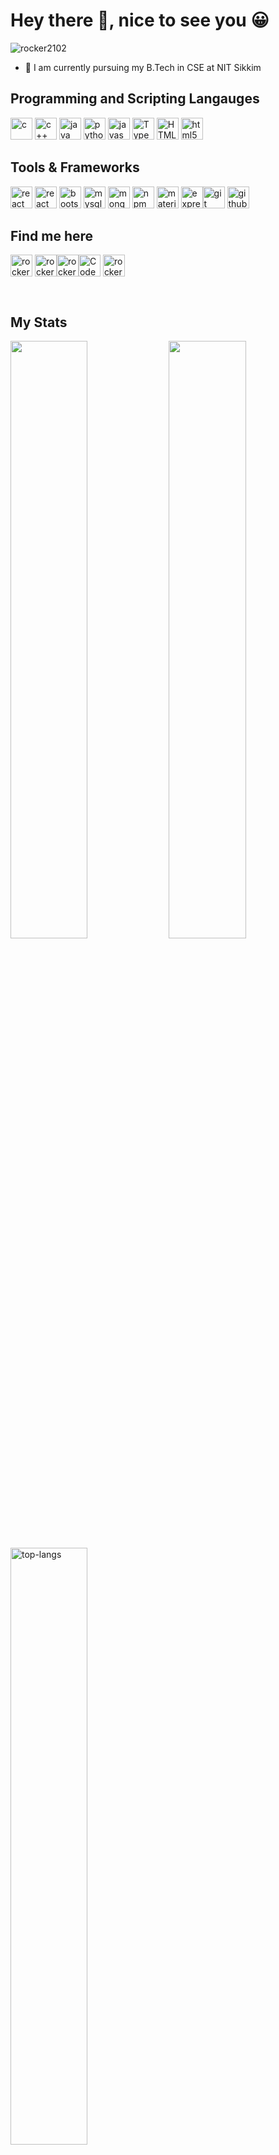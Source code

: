 # Hey there 👋, nice to see you 😀

<img src="https://komarev.com/ghpvc/?username=manishkumar-hub&color=blueviolet&label=Profile+Views" alt="rocker2102" />


- 🌱 I am currently pursuing my B.Tech in CSE  at NIT Sikkim

## Programming and Scripting Langauges

<img src="https://upload.wikimedia.org/wikipedia/commons/thumb/1/18/C_Programming_Language.svg/695px-C_Programming_Language.svg.png" alt="c" width="35" height="35"/> <img src="https://e7.pngegg.com/pngimages/46/626/png-clipart-c-logo-the-c-programming-language-computer-icons-computer-programming-source-code-programming-miscellaneous-template.png" alt="c++" width="35" height="35"/> 
<img src="https://encrypted-tbn0.gstatic.com/images?q=tbn:ANd9GcRfaZEIMx53Tt-PSKoXmZQ7Bd40x1Qci4Ds1g&usqp=CAU" alt="java" width="35" height="35"/> <img src="https://upload.wikimedia.org/wikipedia/commons/thumb/1/1f/Python_logo_01.svg/640px-Python_logo_01.svg.png" alt="python" width="35" height="35"/> <img src="https://cdn-icons-png.flaticon.com/512/5968/5968292.png" alt="javascript" width="35" height="35"/> <img src="https://cdn-icons-png.flaticon.com/512/5968/5968381.png" alt="Typescript" width="35" height="35"/> <img src="https://cdn-icons-png.flaticon.com/512/186/186320.png" alt="HTML" width="35" height="35"/> <img src="https://cdn-icons-png.flaticon.com/512/331/331383.png" alt="html5" width="35" height="35"/> 

## Tools & Frameworks

<img src="https://upload.wikimedia.org/wikipedia/commons/thumb/a/a7/React-icon.svg/2300px-React-icon.svg.png" alt="react" width="35" height="35"/> <img src="https://www.techwell.com/sites/default/files/stories/images/cropped_teasers/Beth%20Romanik/2019/node-js-tutorial.png" alt="react" width="35" height="35"/> <img src="https://cdn-icons-png.flaticon.com/512/5968/5968672.png" alt="bootstrap" width="35" height="35"/> <img src="https://cdn-icons-png.flaticon.com/512/919/919836.png" alt="mysql" width="35" height="35"/> <img src="https://w7.pngwing.com/pngs/956/695/png-transparent-mongodb-original-wordmark-logo-icon-thumbnail.png" alt="mongodb" width="35" height="35"/> <img src="https://encrypted-tbn0.gstatic.com/images?q=tbn:ANd9GcSgb1A5OyPC0h28k2BBec1-5B2ERT5M6PxE7f3jGg5iW-dabYditEw5jRSPHDY8E4XByp8&usqp=CAU" alt="npm" width="35" height="35"/> <img src="https://images.g2crowd.com/uploads/product/image/social_landscape/social_landscape_36c9f4cb68b04993263374f60681bc24/material-ui.png" alt="material-ui" width="35" height="35"/> 
<img src="https://www.edureka.co/blog/wp-content/uploads/2019/07/express-logo.png" alt="express" width="35" height="35"/><img src="https://upload.wikimedia.org/wikipedia/commons/thumb/e/e0/Git-logo.svg/1024px-Git-logo.svg.png" alt="git" width="35" height="35"/> <img src="https://www.oomnitza.com/wp-content/uploads/2022/06/github-logo-300x300.png" alt="github" width="35" height="35"/>

## Find me here 

<a href="https://manishkumar12.netlify.app/" target="_blank"><img align="center" src="https://www.intel.com/content/dam/www/central-libraries/us/en/images/language-icon-lvl-2-abstract-bg.png.rendition.intel.web.864.486.png" alt="rocker2102" height="35" width="35" /></a>
<a href="https://www.linkedin.com/in/manish-kumar-pandit-092107214/" target="_blank"><img align="center" src="https://upload.wikimedia.org/wikipedia/commons/thumb/c/ca/LinkedIn_logo_initials.png/640px-LinkedIn_logo_initials.png" alt="rocker2102" height="35" width="35" /></a><a href="https://leetcode.com/manishkumarpandit12/" target="_blank"><img align="center" src="https://cdn.iconscout.com/icon/free/png-256/leetcode-3521542-2944960.png" alt="rocker2102" height="35" width="35" /></a><a href="https://www.codechef.com/users/manish_k_9320" target="_blank"><img align="center" src="https://i.pinimg.com/originals/c5/d9/fc/c5d9fc1e18bcf039f464c2ab6cfb3eb6.jpg" alt="Codechef" height="35" width="35" /></a>
<a href="https://www.hackerrank.com/manishkumarpand2" target="_blank"><img align="center" src="https://e7.pngegg.com/pngimages/891/900/png-clipart-logo-hackerrank-where-s-weed-java-hacker.png" alt="rocker2102" height="35" width="35" /></a>


<br />

## My Stats

<p align="left">
  <img width="49.5%" src="https://github-readme-stats.vercel.app/api/?username=manishkumar-hub&theme=prussian&show_icons=true&count_private=true&hide_border=true" />
  <img width="49.5%" src="http://github-readme-streak-stats.herokuapp.com?user=manishkumar-hub&theme=prussian&hide_border=true" />
  <img width="49.5%" src="https://github-readme-stats.vercel.app/api/top-langs/?username=manishkumar-hub&theme=prussian&hide_border=true&layout=compact&count_private=true&hide=html,css,blade,shell" alt="top-langs" />
  
[![Leetcode Stats](https://leetcard.jacoblin.cool/manishkumarpandit12)](https://leetcode.com/manishkumarpandit12)
</p>

[![Github activity graph](https://activity-graph.herokuapp.com/graph?username=manishkumar-hub&theme=react-dark&hide_border=true&color=BDDFFF&line=6E93B5&point=BDDFFF&area=true)](https://git.io/manishkumar-hub&hide_border=true)

